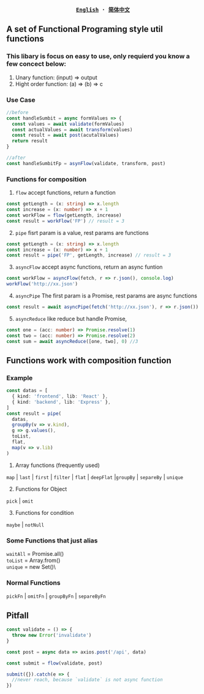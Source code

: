 <div align="center">
<strong>
<samp>

[English](README.md) · [简体中文](README.zh-Hans.md)

</samp>
</strong>
</div>

## A set of Functional Programing style util functions

### This libary is focus on easy to use, only requierd you know a few concect below:

1. Unary function: (input) => output
2. Hight order function: (a) => (b) => c

### Use Case

```typescript
//before
const handleSumbit = async formValues => {
  const values = await validate(formValues)
  const actualValues = await transform(values)
  const result = await post(acutalValues)
  return result
}

//after
const handleSumbitFp = asynFlow(validate, transform, post)
```

### Functions for composition

1.  `flow` accept functions, return a function

```typescript
const getLength = (x: string) => x.length
const increase = (x: number) => x + 1
const workFlow = flow(getLength, increase)
const result = workFlow('FP') // result = 3
```

2.  `pipe` fisrt param is a value, rest params are functions

```typescript
const getLength = (x: string) => x.length
const increase = (x: number) => x + 1
const result = pipe('FP', getLength, increase) // result = 3
```

3. `asyncFlow` accept async functions, return an async funtion

```typescript
const workFlow = asyncFlow(fetch, r => r.json(), console.log)
workFlow('http://xx.json')
```

4. `asyncPipe` The first param is a Promise, rest params are async functions

```typescript
const result = await asyncPipe(fetch('http://xx.json'), r => r.json())
```

5. `asyncReduce` like reduce but handle Promise,

```typescript
const one = (acc: number) => Promise.resolve(1)
const two = (acc: number) => Promise.resolve(2)
const sum = await asyncReduce([one, two], 0) //3
```

## Functions work with composition function

### Example

```typescript
const datas = [
  { kind: 'frontend', lib: 'React' },
  { kind: 'backend', lib: 'Express' },
]
const result = pipe(
  datas,
  groupBy(v => v.kind),
  g => g.values(),
  toList,
  flat,
  map(v => v.lib)
)
```

1. Array functions (frequently used)

`map` | `last` | `first` | `filter` | `flat` | `deepFlat` |`groupBy` | `separeBy` | `unique`

2. Functions for Object

`pick` | `omit`

3. Functions for condition

`maybe` | `notNull`

### Some Functions that just alias

`waitAll` = Promise.all()\
`toList` = Array.from()\
`unique` = new Set()\

### Normal Functions

`pickFn` | `omitFn` | `groupByFn` | `separeByFn`

## Pitfall

```ts
const validate = () => {
  throw new Error('invalidate')
}

const post = async data => axios.post('/api', data)

const submit = flow(validate, post)

submit({}).catch(e => {
  //never reach, because `validate` is not async function
})
```
